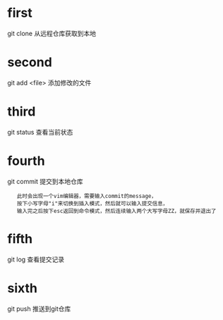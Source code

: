 # first

git clone 从远程仓库获取到本地

# second

git add \<file> 添加修改的文件

# third

git status 查看当前状态

# fourth

git commit 提交到本地仓库

```
   此时会出现一个vim编辑器，需要输入commit的message，
   按下小写字母"i"来切换到插入模式，然后就可以输入提交信息，
   输入完之后按下esc返回到命令模式，然后连续输入两个大写字母ZZ，就保存并退出了
```

# fifth

git log 查看提交记录

# sixth

git push 推送到git仓库
